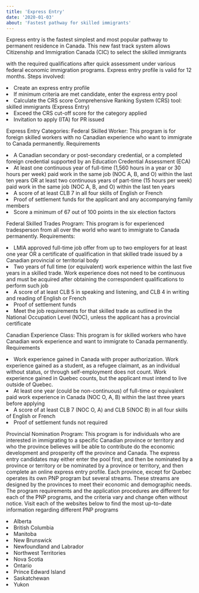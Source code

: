 ```yaml
---
title: 'Express Entry'
date: '2020-01-03'
about: 'Fastest pathway for skilled immigrants'
---
```

Express entry is the fastest simplest and most popular pathway to permanent residence in Canada. This
new fast track system allows Citizenship and Immigration Canada (CIC) to select the skilled immigrants

with the required qualifications after quick assessment under various federal economic immigration
programs. Express entry profile is valid for 12 months.
Steps involved:
<li> Create an express entry profile</li>
<li> If minimum criteria are met candidate, enter the express entry pool</li>
<li> Calculate the CRS score Comprehensive Ranking System (CRS) tool: skilled immigrants (Express Entry)</li>
<li> Exceed the CRS cut-off score for the category applied</li>
<li> Invitation to apply (ITA) for PR issued</li>

Express Entry Categories:
Federal Skilled Worker: This program is for foreign skilled workers with no Canadian experience who
want to immigrate to Canada permanently.
Requirements

<li> A Canadian secondary or post-secondary credential, or a completed foreign credential supported by an Education Credential Assessment (ECA)</li>
<li> At least one continuous year of full-time (1,560 hours in a year or 30 hours per week) paid work in the same job (NOC A, B, and O) within the last ten years OR at least two continuous years of part-time (15 hours per week) paid work in the same job (NOC A, B, and O) within the last ten years</li>
<li> A score of at least CLB 7 in all four skills of English or French</li>
<li> Proof of settlement funds for the applicant and any accompanying family members</li>
<li> Score a minimum of 67 out of 100 points in the six election factors</li>

Federal Skilled Trades Program: This program is for experienced tradesperson from all over the world
who want to immigrate to Canada permanently.
Requirements:

<li> LMIA approved full-time job offer from up to two employers for at least one year OR a certificate of qualification in that skilled trade issued by a Canadian provincial or territorial body</li>
<li> Two years of full time (or equivalent) work experience within the last five years in a skilled trade. Work experience does not need to be continuous and must be acquired after obtaining the correspondent qualifications to perform such job</li>
<li> A score of at least CLB 5 in speaking and listening, and CLB 4 in writing and reading of English or French</li>
<li> Proof of settlement funds</li>
<li> Meet the job requirements for that skilled trade as outlined in the National Occupation Level (NOC), unless the applicant has a provincial certificate</li>

Canadian Experience Class: This program is for skilled workers who have Canadian work experience and
want to immigrate to Canada permanently.
Requirements
<li> Work experience gained in Canada with proper authorization. Work experience gained as a student, as a refugee claimant, as an individual without status, or through self-employment does not count. Work experience gained in Quebec counts, but the applicant must intend to live outside of Quebec.</li>
<li> At least one year (could be non-continuous) of full-time or equivalent paid work experience in Canada (NOC O, A, B) within the last three years before applying</li>
<li> A score of at least CLB 7 (NOC O, A) and CLB 5(NOC B) in all four skills of English or French</li>
<li> Proof of settlement funds not required</li>

Provincial Nomination Program: This program is for individuals who are interested in immigrating to a
specific Canadian province or territory and who the province believes will be able to contribute do the
economic development and prosperity off the province and Canada. The express entry candidates may
either enter the pool first, and then be nominated by a province or territory or be nominated by a
province or territory, and then complete an online express entry profile.
Each province, except for Quebec operates its own PNP program but several streams. These streams are
designed by the provinces to meet their economic and demographic needs. The program requirements
and the application procedures are different for each of the PNP programs, and the criteria vary and
change often without notice. Visit each of the websites below to find the most up-to-date information
regarding different PNP programs
<li> Alberta</li>
<li> British Columbia</li>
<li> Manitoba</li>
<li> New Brunswick</li>
<li> Newfoundland and Labrador</li>
<li> Northwest Territories</li>
<li> Nova Scotia</li>
<li> Ontario</li>
<li> Prince Edward Island</li>
<li> Saskatchewan</li>
<li> Yukon</li>
